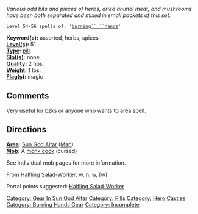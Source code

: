 *Various odd bits and pieces of herbs, dried animal meat, and mushrooms
have been both separated and mixed in small pockets of this set.*

`Level 54-56 spells of: '`[`burning`` ``hands`](Burning_Hands.md "wikilink")`'`

**Keyword(s):** assorted, herbs, spices  
**[Level(s)](Object_Level.md "wikilink"):** 51  
**[Type](:Category:_Object_Types.md "wikilink"):**
[pill](:Category:_Pills.md "wikilink").  
**[Slot(s)](Object_Slots.md "wikilink"):** none.  
**[Quality](Object_Quality.md "wikilink"):** 2 hps.  
**[Weight](Object_Weight.md "wikilink"):** 1 lbs.  
**[Flag(s)](:Category:_Object_Flags.md "wikilink"):** magic  

## Comments

Very useful for bzks or anyone who wants to area spell.

## Directions

**[Area](:Category:_Areas.md "wikilink"):** [ Sun God Altar
](:Category:_Sun_God_Altar.md "wikilink")
([Map](Sun_God_Altar_Map.md "wikilink")).  
**[Mob](:Category:_Mobs.md "wikilink"):** A [monk
cook](monk_cook "wikilink") (cursed)

See individual mob pages for more information.

From [Halfling Salad-Worker](Halfling_Salad-Worker "wikilink"): w, n, w,
\[w\]

Portal points suggested: [Halfling
Salad-Worker](Halfling_Salad-Worker "wikilink")

[Category: Gear In Sun God
Altar](Category:_Gear_In_Sun_God_Altar "wikilink") [Category:
Pills](Category:_Pills "wikilink") [Category: Hero
Casties](Category:_Hero_Casties "wikilink") [Category: Burning Hands
Gear](Category:_Burning_Hands_Gear "wikilink") [Category:
Incomplete](Category:_Incomplete "wikilink")
